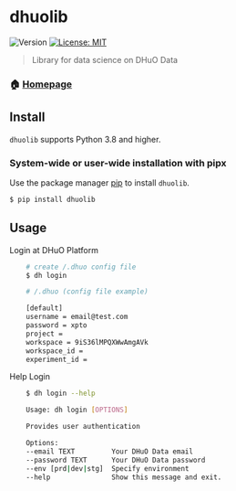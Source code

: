 # dhuolib

![Version](https://img.shields.io/badge/version-0.1.3-blue.svg?cacheSeconds=2592000)
[![License: MIT](https://img.shields.io/badge/License-MIT-grenn.svg)](#)

> Library for data science on DHuO Data 

### 🏠 [Homepage](https://gitlab.engdb.com.br/dhuo-plat/dhuo-data/data-science/dhuolib)

## Install


`dhuolib` supports Python 3.8 and higher.

### System-wide or user-wide installation with pipx

Use the package manager [pip](https://pip.pypa.io/en/stable/) to install `dhuolib`.

```sh
$ pip install dhuolib
```

## Usage

Login at DHuO Platform

```sh
    # create /.dhuo config file
    $ dh login
```

```sh
    # /.dhuo (config file example)

    [default]
    username = email@test.com
    password = xpto
    project = 
    workspace = 9iS36lMPQXWwAmgAVk
    workspace_id = 
    experiment_id = 
```


Help Login

```sh
    $ dh login --help

    Usage: dh login [OPTIONS]

    Provides user authentication

    Options:
    --email TEXT         Your DHuO Data email
    --password TEXT      Your DHuO Data password
    --env [prd|dev|stg]  Specify environment
    --help               Show this message and exit.
```
